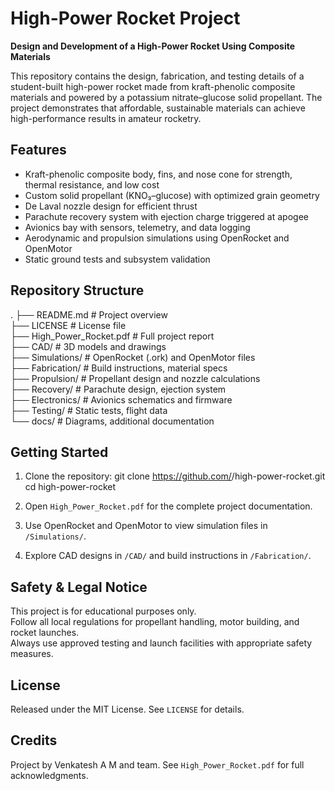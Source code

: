 # High-Power Rocket Project

**Design and Development of a High-Power Rocket Using Composite Materials**

This repository contains the design, fabrication, and testing details of a student-built high-power rocket made from kraft-phenolic composite materials and powered by a potassium nitrate–glucose solid propellant. The project demonstrates that affordable, sustainable materials can achieve high-performance results in amateur rocketry.

## Features
- Kraft-phenolic composite body, fins, and nose cone for strength, thermal resistance, and low cost
- Custom solid propellant (KNO₃–glucose) with optimized grain geometry
- De Laval nozzle design for efficient thrust
- Parachute recovery system with ejection charge triggered at apogee
- Avionics bay with sensors, telemetry, and data logging
- Aerodynamic and propulsion simulations using OpenRocket and OpenMotor
- Static ground tests and subsystem validation

## Repository Structure
.
├── README.md                 # Project overview  
├── LICENSE                    # License file  
├── High_Power_Rocket.pdf      # Full project report  
├── CAD/                       # 3D models and drawings  
├── Simulations/               # OpenRocket (.ork) and OpenMotor files  
├── Fabrication/               # Build instructions, material specs  
├── Propulsion/                # Propellant design and nozzle calculations  
├── Recovery/                  # Parachute design, ejection system  
├── Electronics/               # Avionics schematics and firmware  
├── Testing/                   # Static tests, flight data  
└── docs/                      # Diagrams, additional documentation  

## Getting Started
1. Clone the repository:
   git clone https://github.com/<your-username>/high-power-rocket.git
   cd high-power-rocket

2. Open `High_Power_Rocket.pdf` for the complete project documentation.

3. Use OpenRocket and OpenMotor to view simulation files in `/Simulations/`.

4. Explore CAD designs in `/CAD/` and build instructions in `/Fabrication/`.

## Safety & Legal Notice
This project is for educational purposes only.  
Follow all local regulations for propellant handling, motor building, and rocket launches.  
Always use approved testing and launch facilities with appropriate safety measures.

## License
Released under the MIT License. See `LICENSE` for details.

## Credits
Project by Venkatesh A M and team. See `High_Power_Rocket.pdf` for full acknowledgments.
